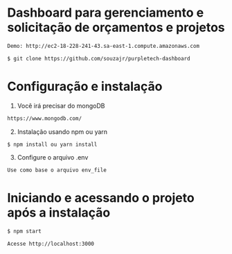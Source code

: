 # Dashboard para gerenciamento e solicitação de orçamentos e projetos

```bash
Demo: http://ec2-18-228-241-43.sa-east-1.compute.amazonaws.com
```

```bash
$ git clone https://github.com/souzajr/purpletech-dashboard
```

# Configuração e instalação 

1) Você irá precisar do mongoDB
```bash
https://www.mongodb.com/
```
2) Instalação usando npm ou yarn
```bash
$ npm install ou yarn install
```
3) Configure o arquivo .env
```bash
Use como base o arquivo env_file
```

# Iniciando e acessando o projeto após a instalação

```bash
$ npm start
```
```bash
Acesse http://localhost:3000
```
